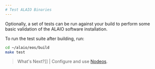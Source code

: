 ```yaml
---
# Test ALAIO Binaries
---
```


Optionally, a set of tests can be run against your build to perform some basic validation of the ALAIO software installation.

To run the test suite after building, run:

```sh
cd ~/alaio/eos/build
make test
```

> What's Next?]]
| Configure and use [Nodeos](../../../01_nodeos/index.md).
